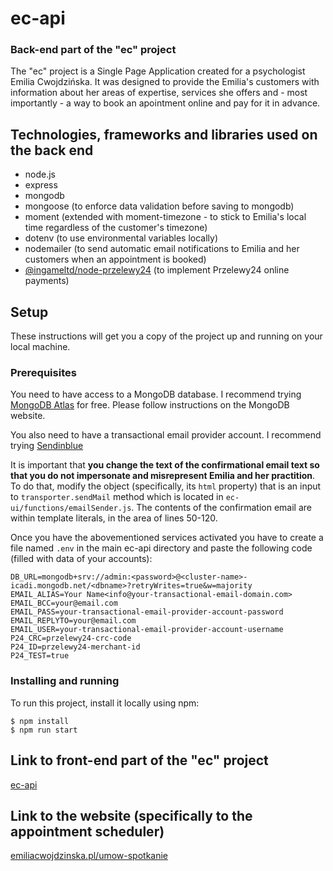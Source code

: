# ec-api

### Back-end part of the "ec" project

The "ec" project is a Single Page Application created for a psychologist Emilia Cwojdzińska. It was designed to provide the Emilia's customers with information about her areas of expertise, services she offers and - most importantly - a way to book an apointment online and pay for it in advance.

## Technologies, frameworks and libraries used on the back end

- node.js
- express
- mongodb
- mongoose (to enforce data validation before saving to mongodb)
- moment (extended with moment-timezone - to stick to Emilia's local time regardless of the customer's timezone)
- dotenv (to use environmental variables locally)
- nodemailer (to send automatic email notifications to Emilia and her customers when an appointment is booked)
- [@ingameltd/node-przelewy24](https://github.com/ingameltd/node-przelewy24#readme) (to implement Przelewy24 online payments)

## Setup

These instructions will get you a copy of the project up and running on your local machine.

### Prerequisites

You need to have access to a MongoDB database. I recommend trying [MongoDB Atlas](https://www.mongodb.com/cloud/atlas) for free. Please follow instructions on the MongoDB website.

You also need to have a transactional email provider account. I recommend trying [Sendinblue](https://www.sendinblue.com/)

It is important that **you change the text of the confirmational email text so that you do not impersonate and misrepresent Emilia and her practition**. To do that, modify the object (specifically, its `html` property) that is an input to `transporter.sendMail` method which is located in `ec-ui/functions/emailSender.js`. The contents of the confirmation email are within template literals, in the area of lines 50-120.

Once you have the abovementioned services activated you have to create a file named `.env` in the main ec-api directory and paste the following code (filled with data of your accounts):

```
DB_URL=mongodb+srv://admin:<password>@<cluster-name>-icadi.mongodb.net/<dbname>?retryWrites=true&w=majority
EMAIL_ALIAS=Your Name<info@your-transactional-email-domain.com>
EMAIL_BCC=your@email.com
EMAIL_PASS=your-transactional-email-provider-account-password
EMAIL_REPLYTO=your@email.com
EMAIL_USER=your-transactional-email-provider-account-username
P24_CRC=przelewy24-crc-code
P24_ID=przelewy24-merchant-id
P24_TEST=true
```

### Installing and running

To run this project, install it locally using npm:

```
$ npm install
$ npm run start
```

## Link to front-end part of the "ec" project

[ec-api](https://github.com/l-walaszczyk/ec-ui)

## Link to the website (specifically to the appointment scheduler)

[emiliacwojdzinska.pl/umow-spotkanie](https://emiliacwojdzinska.pl/umow-spotkanie)
